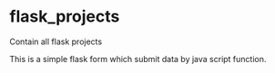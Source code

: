 # flask_projects
Contain all flask projects

This is a simple flask form which submit data by java script function.
